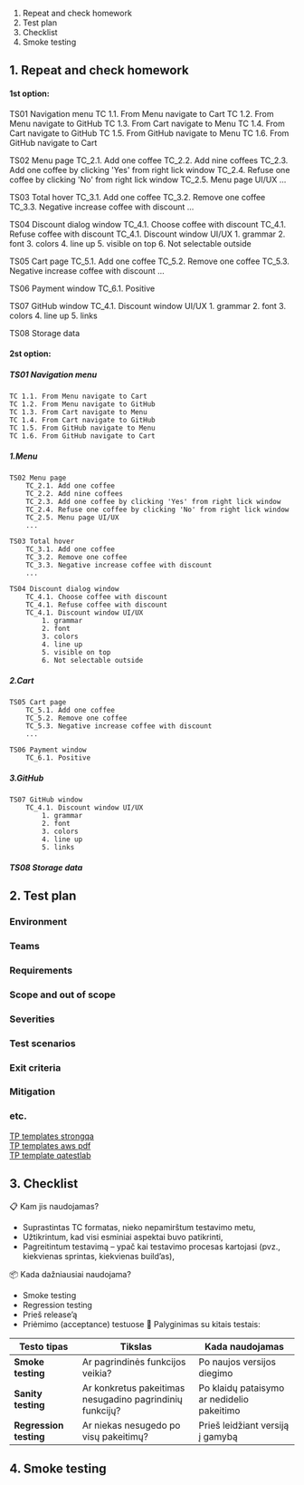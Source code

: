 1. Repeat and check homework
2. Test plan
3. Checklist
4. Smoke testing

## 1. Repeat and check homework

#### 1st option:

TS01 Navigation menu
    TC 1.1. From Menu navigate to Cart
    TC 1.2. From Menu navigate to GitHub
    TC 1.3. From Cart navigate to Menu
    TC 1.4. From Cart navigate to GitHub
    TC 1.5. From GitHub navigate to Menu
    TC 1.6. From GitHub navigate to Cart

TS02 Menu page
    TC_2.1. Add one coffee
    TC_2.2. Add nine coffees
    TC_2.3. Add one coffee by clicking 'Yes' from right lick window
    TC_2.4. Refuse one coffee by clicking 'No' from right lick window
    TC_2.5. Menu page UI/UX
    ...

TS03 Total hover
    TC_3.1. Add one coffee
    TC_3.2. Remove one coffee
    TC_3.3. Negative increase coffee with discount
    ...

TS04 Discount dialog window
    TC_4.1. Choose coffee with discount
    TC_4.1. Refuse coffee with discount
    TC_4.1. Discount window UI/UX
        1. grammar
        2. font
        3. colors
        4. line up
        5. visible on top
        6. Not selectable outside

TS05 Cart page
    TC_5.1. Add one coffee
    TC_5.2. Remove one coffee
    TC_5.3. Negative increase coffee with discount
    ...

TS06 Payment window
    TC_6.1. Positive

TS07 GitHub window
    TC_4.1. Discount window UI/UX
        1. grammar
        2. font
        3. colors
        4. line up
        5. links

TS08 Storage data

#### 2st option:

##### TS01 Navigation menu
    TC 1.1. From Menu navigate to Cart
    TC 1.2. From Menu navigate to GitHub
    TC 1.3. From Cart navigate to Menu
    TC 1.4. From Cart navigate to GitHub
    TC 1.5. From GitHub navigate to Menu
    TC 1.6. From GitHub navigate to Cart

##### 1.Menu
    TS02 Menu page
        TC_2.1. Add one coffee
        TC_2.2. Add nine coffees
        TC_2.3. Add one coffee by clicking 'Yes' from right lick window
        TC_2.4. Refuse one coffee by clicking 'No' from right lick window
        TC_2.5. Menu page UI/UX
        ...

    TS03 Total hover
        TC_3.1. Add one coffee
        TC_3.2. Remove one coffee
        TC_3.3. Negative increase coffee with discount
        ...

    TS04 Discount dialog window
        TC_4.1. Choose coffee with discount
        TC_4.1. Refuse coffee with discount
        TC_4.1. Discount window UI/UX
            1. grammar
            2. font
            3. colors
            4. line up
            5. visible on top
            6. Not selectable outside

##### 2.Cart
    TS05 Cart page
        TC_5.1. Add one coffee
        TC_5.2. Remove one coffee
        TC_5.3. Negative increase coffee with discount
        ...

    TS06 Payment window
        TC_6.1. Positive

##### 3.GitHub
    TS07 GitHub window
        TC_4.1. Discount window UI/UX
            1. grammar
            2. font
            3. colors
            4. line up
            5. links

##### TS08 Storage data



## 2. Test plan

### Environment
### Teams
### Requirements
### Scope and out of scope
### Severities
### Test scenarios
### Exit criteria
### Mitigation
### etc. 

[TP templates strongqa](https://strongqa.com/qa-portal/testing-docs-templates/test-plan)  
[TP templates aws pdf](https://strongqa-production-assets.s3.amazonaws.com/uploads/document/doc/61/test-plan-template-05.pdf)  
[TP template qatestlab](https://qatestlab.com/assets/Uploads/QATestLab-Testplan-Project-Name.pdf) 

## 3. Checklist


📋 Kam jis naudojamas?
* Suprastintas TC formatas, nieko nepamirštum testavimo metu,
* Užtikrintum, kad visi esminiai aspektai buvo patikrinti,
* Pagreitintum testavimą – ypač kai testavimo procesas kartojasi (pvz., kiekvienas sprintas, kiekvienas build’as),
  
📦 Kada dažniausiai naudojama?
* Smoke testing
* Regression testing
* Prieš release’ą
* Priėmimo (acceptance) testuose
🧪 Palyginimas su kitais testais:

| Testo tipas            | Tikslas                                                  | Kada naudojamas                            |
| ---------------------- | -------------------------------------------------------- | ------------------------------------------ |
| **Smoke testing**      | Ar pagrindinės funkcijos veikia?                         | Po naujos versijos diegimo                 |
| **Sanity testing**     | Ar konkretus pakeitimas nesugadino pagrindinių funkcijų? | Po klaidų pataisymo ar nedidelio pakeitimo |
| **Regression testing** | Ar niekas nesugedo po visų pakeitimų?                    | Prieš leidžiant versiją į gamybą           |


## 4. Smoke testing

